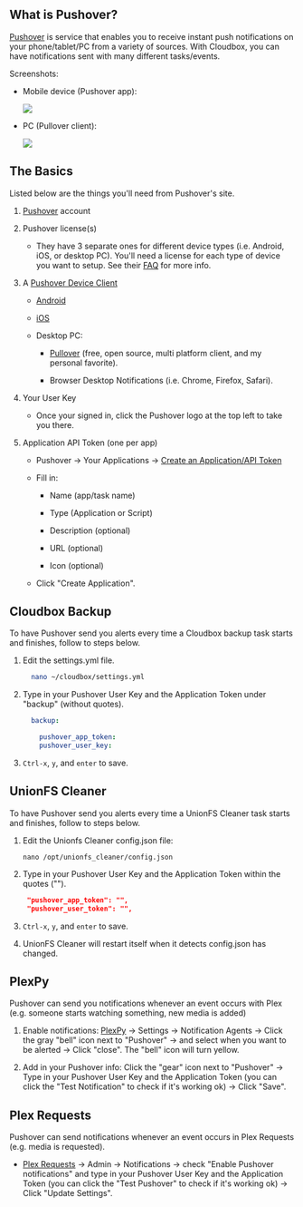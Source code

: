 ## What is Pushover?

[Pushover](https://pushover.net/faq) is service that enables you to receive instant push notifications on your phone/tablet/PC from a variety of sources. With Cloudbox, you can have notifications sent with many different tasks/events.

Screenshots:

 - Mobile device (Pushover app):

   ![](https://i.imgur.com/lTdXcNU.png)



 - PC (Pullover client):
  
   ![](https://i.imgur.com/2A12nIe.png)
  





## The Basics

Listed below are the things you'll need from Pushover's site. 

1. [Pushover](https://pushover.net/login) account

1. Pushover license(s) 

   - They have 3 separate ones for different device types (i.e. Android, iOS, or desktop PC). You'll need a license for each type of device you want to setup. See their [FAQ](https://pushover.net/faq#overview-fees) for more info.

1. A [Pushover Device Client](https://pushover.net/clients)

   - [Android](https://pushover.net/clients/android)

   - [iOS](https://pushover.net/clients/ios)

   - Desktop PC: 
     
     - [Pullover](https://github.com/cgrossde/Pullover) (free, open source, multi platform client, and my personal favorite). 

     - Browser Desktop Notifications (i.e. Chrome, Firefox, Safari).

1. Your User Key 

   - Once your signed in, click the Pushover logo at the top left to take you there.

1. Application API Token (one per app)

   - Pushover -> Your Applications -> [Create an Application/API Token](https://pushover.net/apps/build)

   - Fill in: 

     - Name (app/task name)

     - Type (Application or Script)

     - Description (optional)

     - URL (optional)

     - Icon (optional)

   - Click "Create Application".


## Cloudbox Backup

To have Pushover send you alerts every time a Cloudbox backup task starts and finishes, follow to steps below. 

1. Edit the settings.yml file. 

   ```bash
     nano ~/cloudbox/settings.yml
   ```

1. Type in your Pushover User Key and the Application Token under "backup" (without quotes).

   ```yaml
     backup:
   
       pushover_app_token:
       pushover_user_key:
   ```

1. `Ctrl-x`, `y`, and `enter` to save.

## UnionFS Cleaner

To have Pushover send you alerts every time a UnionFS Cleaner task starts and finishes, follow to steps below. 

1. Edit the Unionfs Cleaner config.json file:

    ```
    nano /opt/unionfs_cleaner/config.json
    ```

1. Type in your Pushover User Key and the Application Token within the quotes ("").

   ```json
    "pushover_app_token": "",
    "pushover_user_token": "",
   ```

1. `Ctrl-x`, `y`, and `enter` to save.

1. UnionFS Cleaner will restart itself when it detects config.json has changed.


## PlexPy

Pushover can send you notifications whenever an event occurs with Plex (e.g. someone starts watching something,  new media is added)

1. Enable notifications: [PlexPy](PlexPy#1-accessing-plexpy) -> Settings -> Notification Agents -> Click the gray "bell" icon next to "Pushover" -> and select when you want to be alerted -> Click "close". The "bell" icon will turn yellow. 

1. Add in your Pushover info: Click the "gear" icon next to "Pushover" -> Type in your Pushover User Key and the Application Token (you can click the "Test Notification" to check if it's working ok) -> Click "Save". 


## Plex Requests

Pushover can send notifications whenever an event occurs in Plex Requests (e.g. media is requested).

- [Plex Requests](Plex-Requests#1-accessing-plex-requests) -> Admin -> Notifications -> check "Enable Pushover notifications" and type in your Pushover User Key and the Application Token (you can click the "Test Pushover" to check if it's working ok) -> Click "Update Settings".
